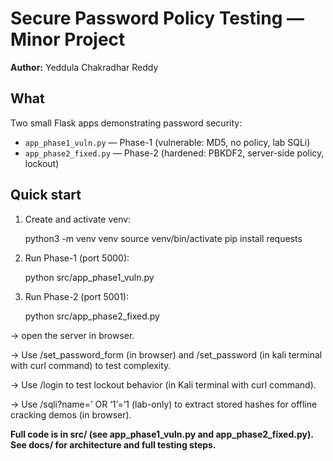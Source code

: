 # Secure Password Policy Testing — Minor Project

**Author:** Yeddula Chakradhar Reddy

## What
Two small Flask apps demonstrating password security:
- `app_phase1_vuln.py` — Phase-1 (vulnerable: MD5, no policy, lab SQLi)
- `app_phase2_fixed.py` — Phase-2 (hardened: PBKDF2, server-side policy, lockout)

## Quick start
1. Create and activate venv:
   
   python3 -m venv venv
   source venv/bin/activate
   pip install requests
   
2. Run Phase-1 (port 5000):

   python src/app_phase1_vuln.py

3. Run Phase-2 (port 5001):

   python src/app_phase2_fixed.py

-> open the server in browser.

-> Use /set_password_form (in browser) and /set_password (in kali terminal with curl command) to test complexity.

-> Use /login to test lockout behavior (in Kali terminal with curl command).

-> Use /sqli?name=’ OR ‘1’=’1 (lab-only) to extract stored hashes for offline cracking demos (in browser).


**Full code is in src/ (see app_phase1_vuln.py and app_phase2_fixed.py). See docs/ for architecture and full testing steps.**
